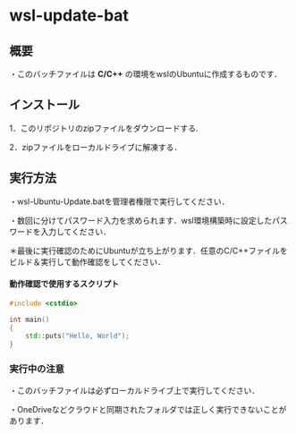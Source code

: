 # wsl-update-bat
## 概要
・このバッチファイルは **C/C++** の環境をwslのUbuntuに作成するものです．


## インストール

1．このリポジトリのzipファイルをダウンロードする.

2．zipファイルをローカルドライブに解凍する．

## 実行方法

・wsl-Ubuntu-Update.batを管理者権限で実行してください．

・数回に分けてパスワード入力を求められます．wsl環境構築時に設定したパスワードを入力してください．

＊最後に実行確認のためにUbuntuが立ち上がります．任意のC/C++ファイルをビルド＆実行して動作確認をしてください．

#### 動作確認で使用するスクリプト

```c++
#include <cstdio>

int main()
{
    std::puts("Hello, World");
}
```

### 実行中の注意
・このバッチファイルは必ずローカルドライブ上で実行してください．

・OneDriveなどクラウドと同期されたフォルダでは正しく実行できないことがあります．
